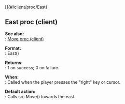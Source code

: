 []{#/client/proc/East}    
## East proc (client)    
**See also:**    
:   [Move proc (client)](/ref/client/proc/Move/Move.md)    
<!-- -->    
**Format:**    
:   East()    
<!-- -->    
**Returns:**    
:   1 on success; 0 on failure.    
<!-- -->    
**When:**    
:   Called when the player presses the \"right\" key or cursor.    
<!-- -->    
**Default action:**    
:   Calls src.Move() towards the east.  
